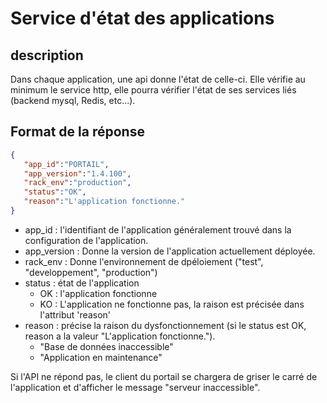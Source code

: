 # Service d'état des applications
## description
Dans chaque application, une api donne l'état de celle-ci. Elle vérifie au minimum le service http, elle pourra vérifier l'état de ses services liés (backend mysql, Redis, etc...).

## Format de la réponse
```json
{ 
   "app_id":"PORTAIL",
   "app_version":"1.4.100",
   "rack_env":"production",
   "status":"OK",
   "reason":"L'application fonctionne."
}
```
- app_id : l'identifiant de l'application généralement trouvé dans la configuration de l'application.
- app_version : Donne la version de l'application actuellement déployée.
- rack_env : Donne l'environnement de dpéloiement ("test", "developpement", "production")
- status : état de l'application
  - OK : l'application fonctionne
  - KO : L'application ne fonctionne pas, la raison est précisée dans l'attribut 'reason'
- reason : précise la raison du dysfonctionnement (si le status est OK, reason a la valeur "L'application fonctionne.").
  - "Base de données inaccessible"
  - "Application en maintenance"
    
Si l'API ne répond pas, le client du portail se chargera de griser le carré de l'application et d'afficher le message "serveur inaccessible".

